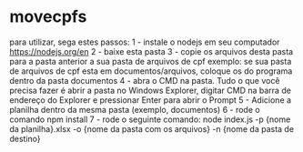 # movecpfs
para utilizar, sega estes passos: 
1 - instale o nodejs em seu computador
https://nodejs.org/en
2 - baixe esta pasta
3 - copie os arquivos desta pasta para a pasta anterior a sua pasta de arquivos de cpf
exemplo: se sua pasta de arquivos de cpf esta em documentos/arquivos, coloque os do programa dentro da pasta documentos
4 - abra o CMD na pasta. Tudo o que você precisa fazer é abrir a pasta no Windows Explorer, digitar CMD na barra de endereço do Explorer e pressionar Enter para abrir o Prompt
5 - Adicione a planilha dentro da mesma pasta (exemplo, documentos)
6 - rode o comando npm install
7 - rode o seguinte comando:
node index.js -p {nome da planilha}.xlsx -o {nome da pasta com os arquivos} -n {nome da pasta de destino}
